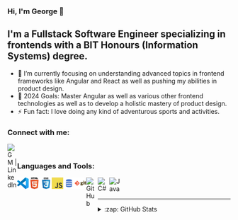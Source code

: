 ### Hi, I'm George 👋

## I'm a Fullstack Software Engineer specializing in frontends with a BIT Honours (Information Systems) degree.

- 🌱 I’m currently focusing on understanding advanced topics in frontend frameworks like Angular and React as well as pushing my abilities in product design.
- 🥅 2024 Goals: Master Angular as well as various other frontend technologies as well as to develop a holistic mastery of product design.
- ⚡ Fun fact: I love doing any kind of adventurous sports and activities.

### Connect with me:

<img align="left" alt="GM | LinkedIn" width="22px" src="[[https://i.stack.imgur.com/gVE0j.png](https://imgur.com/OQUXwNp)](https://img.icons8.com/?size=100&id=13930&format=png&color=000000)" />

<br />

### Languages and Tools:

<img align="left" alt="Visual Studio Code" width="26px" src="https://raw.githubusercontent.com/github/explore/80688e429a7d4ef2fca1e82350fe8e3517d3494d/topics/visual-studio-code/visual-studio-code.png" />
<img align="left" alt="HTML5" width="26px" src="https://raw.githubusercontent.com/github/explore/80688e429a7d4ef2fca1e82350fe8e3517d3494d/topics/html/html.png" />
<img align="left" alt="CSS3" width="26px" src="https://raw.githubusercontent.com/github/explore/80688e429a7d4ef2fca1e82350fe8e3517d3494d/topics/css/css.png" />
<img align="left" alt="JavaScript" width="26px" src="https://raw.githubusercontent.com/github/explore/80688e429a7d4ef2fca1e82350fe8e3517d3494d/topics/javascript/javascript.png" />
<img align="left" alt="SQL" width="26px" src="https://raw.githubusercontent.com/github/explore/80688e429a7d4ef2fca1e82350fe8e3517d3494d/topics/sql/sql.png" />
<img align="left" alt="Git" width="26px" src="https://raw.githubusercontent.com/github/explore/80688e429a7d4ef2fca1e82350fe8e3517d3494d/topics/git/git.png" />
<img align="left" alt="GitHub" width="26px" src="https://pngimg.com/uploads/github/github_PNG67.png" />
<img align="left" alt="C#" width="26px" src="https://seeklogo.com/images/C/c-sharp-c-logo-02F17714BA-seeklogo.com.png" />
<img align="left" alt="Java" width="26px" src="https://www.pngkey.com/png/full/264-2646582_logo-transparent-background-java.png" />

<br />
<br />

---

<details>
  <summary>:zap: GitHub Stats</summary>

  <img align="left" alt="GeorgeMarais' GitHub Stats" src="https://github-readme-stats.codestackr.vercel.app/api?username=GeorgeMarais&show_icons=true&hide_border=true" />

</details>

[linkedin]: https://www.linkedin.com/in/george-marais/
